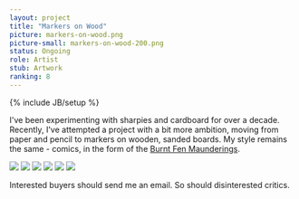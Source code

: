 ```yaml
---
layout: project
title: "Markers on Wood"
picture: markers-on-wood.png
picture-small: markers-on-wood-200.png
status: Ongoing
role: Artist
stub: Artwork
ranking: 8
---
```

{% include JB/setup %}

I've been experimenting with sharpies and cardboard for over a decade. Recently, I've attempted a project with a bit more ambition, moving from paper and pencil to markers on wooden, sanded boards. My style remains the same - comics, in the form of the [Burnt Fen Maunderings](/projects/the-burnt-fen-maunderings).

<img class="art" src="{{ site.url}}/assets/img/art/1.jpg" />
<img class="art" src="{{ site.url}}/assets/img/art/2.jpg" />
<img class="art" src="{{ site.url}}/assets/img/art/3.jpg" />
<img class="art" src="{{ site.url}}/assets/img/art/4.jpg" />
<img class="art" src="{{ site.url}}/assets/img/art/5.jpg" />
<img class="art" src="{{ site.url}}/assets/img/art/6.jpg" />

Interested buyers should send me an email. So should disinterested critics.
